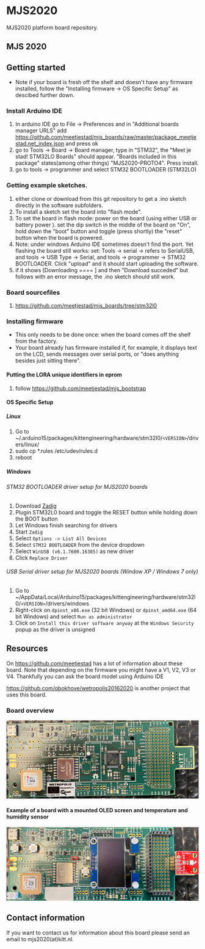 # MJS2020
MJS2020 platform board repository.

## MJS 2020 ##

## Getting started ##
* Note if your board is fresh off the shelf and doesn't have any firmware installed, follow the "Installing firmware -> OS Specific Setup" as descibed further down.

### Install Arduino IDE ###
 1. In arduino IDE go to File -> Preferences and in "Additional boards manager URLS" add https://github.com/meetjestad/mjs_boards/raw/master/package_meetjestad.net_index.json and press ok
 2. go to Tools -> Board -> Board manager, type in "STM32", the "Meet je stad! STM32LO Boards" should appear. "Boards included in this package" states(among other things) "MJS2020-PROTO4". Press install.
 3. go to tools -> programmer and select STM32 BOOTLOADER (STM32LO)

### Getting example sketches. ###
 1. either clone or download from this git repository to get a .ino sketch directly in the software subfolders.
 2. To install a sketch set the board into "flash mode". 
 3. To set the board in flash mode: power on the board (using either USB or battery power ). set the dip switch in the middle of the board on "On", hold down the "boot" button and toggle (press shortly) the "reset" button when the board is powered.
 4. Note: under windows Arduino IDE sometimes doesn't find the port. Yet flashing the board still works:  set:  Tools -> serial -> refers to SerialUSB, and tools -> USB Type -> Serial, and tools -> programmer -> STM32 BOOTLOADER. Click "upload" and it should start uploading the software.
 5. if it shows [Downloading ==== ] and then "Download succeded" but follows with an error message, the .ino sketch should still work.
 
 

 
 
### Board sourcefiles ###
 1. https://github.com/meetjestad/mjs_boards/tree/stm32l0

### Installing firmware ###
* This only needs to be done once: when the board comes off the shelf from the factory.
* Your board already has firmware installed if, for example, it displays text on the LCD, sends messages over serial ports, or "does anything besides just sitting there".
#### Putting the LORA unique identifiers in eprom ####
 1. follow https://github.com/meetjestad/mjs_bootstrap

#### OS Specific Setup

##### Linux

 1. Go to ~/.arduino15/packages/kittengineering/hardware/stm32l0/```<VERSION>```/drivers/linux/
 2. sudo cp *.rules /etc/udev/rules.d
 3. reboot

#####  Windows

###### STM32 BOOTLOADER driver setup for MJS2020 boards

 1. Download [Zadig](http://zadig.akeo.ie)
 2. Plugin STM32L0 board and toggle the RESET button while holding down the BOOT button
 3. Let Windows finish searching for drivers
 4. Start ```Zadig```
 5. Select ```Options -> List All Devices```
 6. Select ```STM32 BOOTLOADER``` from the device dropdown
 7. Select ```WinUSB (v6.1.7600.16385)``` as new driver
 8. Click ```Replace Driver```

###### USB Serial driver setup for MJS2020 boards (Window XP / Windows 7 only)

 1. Go to ~/AppData/Local/Arduino15/packages/kittengineering/hardware/stm32l0/```<VERSION>```/drivers/windows
 2. Right-click on ```dpinst_x86.exe``` (32 bit Windows) or ```dpinst_amd64.exe``` (64 bit Windows) and select ```Run as administrator```
 3. Click on ```Install this driver software anyway``` at the ```Windows Security``` popup as the driver is unsigned


## Resources ##

On https://github.com/meetjestad has a lot of information about these board. Note that depending on the firmware you might have a V1, V2, V3 or V4. Thankfully you can ask the board model using Arduino IDE

https://github.com/obokhove/wetropolis20162020 is another project that uses this board.

### Board overview ###
![alt text](https://github.com/kittengineering/MJS2020/blob/main/MJS2020.jpg?raw=true)

#### Example of a board with a mounted OLED screen and temperature and humidity sensor ###

![alt text](https://github.com/kittengineering/MJS2020/blob/main/MJS2020_WithAirSensorAndOLED.jpg?raw=true)


## Contact information ##
If you want to contact us for information about this board please send an email to mjs2020(at)kitt.nl.
